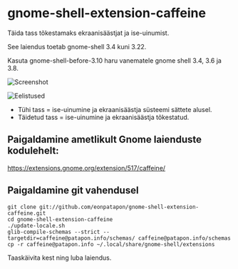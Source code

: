 # gnome-shell-extension-caffeine

Täida tass tõkestamaks ekraanisäästjat ja ise-uinumist.

See laiendus toetab gnome-shell 3.4 kuni 3.22.

Kasuta gnome-shell-before-3.10 haru vanematele gnome shell 3.4, 3.6 ja 3.8.

![Screenshot](https://github.com/eonpatapon/gnome-shell-extension-caffeine/raw/master/screenshot.png)

![Eelistused](https://github.com/janls/gnome-shell-extension-caffeine/blob/master/et.screenshot-prefs.png)

* Tühi tass = ise-uinumine ja ekraanisäästja süsteemi sättete alusel.
* Täidetud tass = ise-uinumine ja ekraanisäästja tõkestatud.

## Paigaldamine ametlikult Gnome laienduste kodulehelt:

https://extensions.gnome.org/extension/517/caffeine/

## Paigaldamine git vahendusel

    git clone git://github.com/eonpatapon/gnome-shell-extension-caffeine.git
    cd gnome-shell-extension-caffeine
    ./update-locale.sh
    glib-compile-schemas --strict --targetdir=caffeine@patapon.info/schemas/ caffeine@patapon.info/schemas
    cp -r caffeine@patapon.info ~/.local/share/gnome-shell/extensions

Taaskäivita kest ning luba laiendus.
